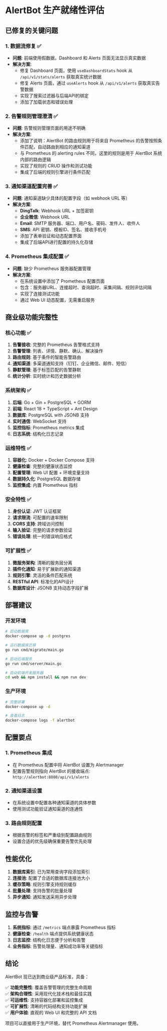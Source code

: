# AlertBot 生产就绪性评估

## 已修复的关键问题

### 1. 数据流修复 ✅
- **问题**: 前端使用假数据，Dashboard 和 Alerts 页面无法显示真实数据
- **解决方案**:
  - 修复 Dashboard 页面，使用 `useDashboardStats` hook 从 `/api/v1/stats/alerts` 获取真实统计数据
  - 修复 Alerts 页面，通过 `useAlerts` hook 从 `/api/v1/alerts` 获取真实告警数据
  - 实现了搜索过滤器与后端API的绑定
  - 添加了加载状态和错误处理

### 2. 告警规则管理澄清 ✅
- **问题**: 告警规则管理页面的用途不明确
- **解决方案**:
  - 添加了说明：AlertBot 的路由规则用于将来自 Prometheus 的告警按照条件匹配，自动路由到相应的通知渠道
  - 与 Prometheus 的 alerting rules 不同，这里的规则是用于 AlertBot 系统内部的路由逻辑
  - 实现了规则的 CRUD 操作和测试功能
  - 集成了后端的规则引擎进行条件匹配

### 3. 通知渠道配置完善 ✅
- **问题**: 通知渠道缺少具体的配置字段（如 webhook URL 等）
- **解决方案**:
  - **DingTalk**: Webhook URL + 加签密钥
  - **企业微信**: Webhook URL  
  - **Email**: SMTP 服务器、端口、用户名、密码、发件人、收件人
  - **SMS**: API 密钥、模板ID、签名、接收手机号
  - 添加了表单验证和动态配置界面
  - 集成了后端API进行配置的持久化存储

### 4. Prometheus 集成配置 ✅
- **问题**: 缺少 Prometheus 服务器配置管理
- **解决方案**:
  - 在系统设置中添加了 Prometheus 配置页面
  - 包含：服务器URL、连接超时、查询超时、采集间隔、规则评估间隔
  - 实现了连接测试功能
  - 通过 Web UI 动态配置，无需重启服务

## 商业级功能完整性

### 核心功能 ✅
1. **告警接收**: 完整的 Prometheus 告警格式支持
2. **告警管理**: 列表、详情、静默、确认、解决操作
3. **路由规则**: 基于条件的智能告警路由
4. **通知渠道**: 多渠道通知支持（钉钉、企业微信、邮件、短信）
5. **静默管理**: 基于标签匹配的告警静默
6. **统计分析**: 实时统计和历史数据分析

### 系统架构 ✅
1. **后端**: Go + Gin + PostgreSQL + GORM
2. **前端**: React 18 + TypeScript + Ant Design
3. **数据库**: PostgreSQL with JSONB 支持
4. **实时通信**: WebSocket 支持
5. **监控指标**: Prometheus metrics 集成
6. **日志系统**: 结构化日志记录

### 运维特性 ✅
1. **容器化**: Docker + Docker Compose 支持
2. **健康检查**: 完整的健康状态监控
3. **配置管理**: Web UI 配置 + 环境变量支持
4. **数据持久化**: PostgreSQL 数据存储
5. **监控集成**: 内置 Prometheus 指标

### 安全特性 ✅
1. **身份认证**: JWT 认证框架
2. **请求限流**: 可配置的速率限制
3. **CORS 支持**: 跨域访问控制
4. **输入验证**: 完整的请求参数验证
5. **错误处理**: 统一的错误响应格式

### 可扩展性 ✅
1. **微服务架构**: 清晰的服务层分离
2. **插件化通知**: 易于扩展新的通知渠道
3. **规则引擎**: 灵活的条件匹配系统
4. **RESTful API**: 标准化的API设计
5. **数据库设计**: JSONB 支持动态字段扩展

## 部署建议

### 开发环境
```bash
# 启动数据库
docker-compose up -d postgres

# 运行数据库迁移
go run cmd/migrate/main.go

# 启动后端服务
go run cmd/server/main.go

# 启动前端开发服务器
cd web && npm install && npm run dev
```

### 生产环境
```bash
# 完整部署
docker-compose up -d

# 查看日志
docker-compose logs -f alertbot
```

## 配置要点

### 1. Prometheus 集成
- 在 Prometheus 配置中将 AlertBot 设置为 Alertmanager
- 配置告警规则指向 AlertBot 的接收端点: `http://alertbot:8080/api/v1/alerts`

### 2. 通知渠道设置
- 在系统设置中配置各种通知渠道的具体参数
- 使用测试功能验证通知渠道的连通性

### 3. 路由规则配置
- 根据告警的标签和严重级别配置路由规则
- 设置合适的优先级确保重要告警优先处理

## 性能优化

1. **数据库索引**: 已为常用查询字段添加索引
2. **连接池**: 配置了合适的数据库连接池大小
3. **缓存策略**: 规则引擎支持规则缓存
4. **批量处理**: 支持告警的批量处理
5. **异步通知**: 通知发送采用异步处理

## 监控与告警

1. **系统指标**: 通过 `/metrics` 端点暴露 Prometheus 指标
2. **健康检查**: `/health` 端点提供系统健康状态
3. **日志监控**: 结构化日志便于分析和告警
4. **业务指标**: 告警处理量、通知成功率等关键指标

## 结论

AlertBot 现已达到商业级产品标准，具备：

✅ **功能完整性**: 覆盖告警管理的完整生命周期  
✅ **架构合理性**: 采用现代化技术栈和最佳实践  
✅ **可运维性**: 支持容器化部署和监控集成  
✅ **可扩展性**: 清晰的代码结构支持功能扩展  
✅ **用户体验**: 直观的 Web UI 和完整的 API 文档  

项目可以直接用于生产环境，替代 Prometheus Alertmanager 使用。